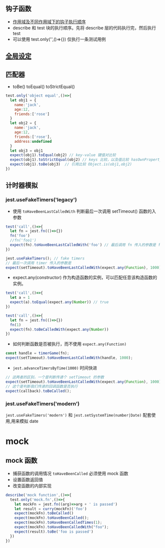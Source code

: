 ## 钩子函数
* [作用域及不同作用域下的钩子执行顺序](https://jestjs.io/zh-Hans/docs/setup-teardown)
* describe 和 test 块的执行顺序。先将 describe 层的代码执行完，然后执行 test
* 可以使用 test.only('',()=>{}) 仅执行一条测试用例

## [全局设定](https://jestjs.io/zh-Hans/docs/api)
## 匹配器
* toBe() toEqual() toStrictEqual()

```js
test.only('object equal',()=>{
  let obj1 = {
    name:'jack',
    age:12,
    friends:['rose']
  }
  let obj2 = {
    name:'jack',
    age:12,
    friends:['rose'],
    address:undefined
  }
  let obj3 = obj1
  expect(obj1).toEqual(obj2) // key-value 键值对比较
  expect(obj1).toStrictEqual(obj2) // keys 比较，以及值比较 hasOwnProperty()
  expect(obj1).toBe(obj3)  // 引用比较 Object.is(obj1,obj2)
})
```
## 计时器模拟
### jest.useFakeTimers('legacy')
* 使用 `toHaveBeenLastCalledWith` 判断最后一次调用 setTimeout() 函数的入参数
```js
test('call',()=>{
  let fn = jest.fn(()=>{})
  fn('foo')
  //fn('foo1')
  expect(fn).toHaveBeenLastCalledWith('foo') // 最后调用 fn 传入的参数是 foo
}) 
```

```js
jest.useFakeTimers(); // fake timers
// 最后一次调用 timer 传入的参数是
expect(setTimeout).toHaveBeenLastCalledWith(expect.any(Function), 1000);
```

* expect.any(constructor)
作为构造函数的实例，可以匹配任意该构造函数的实例。
```js
test('call',()=>{
  let a = 1
  expect(a).toEqual(expect.any(Number)) // true
}) 

test('call',()=>{
  let fn = jest.fn(()=>{})
  fn(1)
  expect(fn).toBeCalledWith(expect.any(Number))
}) 
```
* 如何判断函数是否被执行，而不使用 `expect.any(Function)`
```js
const handle = timerGame(fn);
expect(setTimeout).toHaveBeenLastCalledWith(handle, 1000);
```
* `jest.advanceTimersByTime(1000)` 时间快进

```js
// 这两者的区别，一个是判断传递个 setTimeout 的参数
expect(setTimeout).toHaveBeenLastCalledWith(expect.any(Function), 1000);
// 这个是判断我们传递的回调函数是否执行
expect(callback).toBeCalled();
```
### jest.useFakeTimers('modern')
`jest.useFakeTimers('modern')` 和 `jest.setSystemTime(number|Date)` 配套使用,用来模拟 date

# mock
## mock 函数
* 捕获函数的调用情况 `toHaveBeenCalled` 必须使用 mock 函数
* 设置函数返回值 
* 改变函数的内部实现
```js
describe('mock function',()=>{
  test.only('mock.fn',()=>{
    let mockFn = jest.fn((arg)=>arg + ' is passed')
    let result = curry(mockFn)('foo')
    expect(mockFn).toBeCalled()
    expect(mockFn).toHaveBeenCalled();
    expect(mockFn).toHaveBeenCalledTimes(1);
    expect(mockFn).toHaveBeenCalledWith("foo");
    expect(result).toBe('foo is passed')
  })
})
```